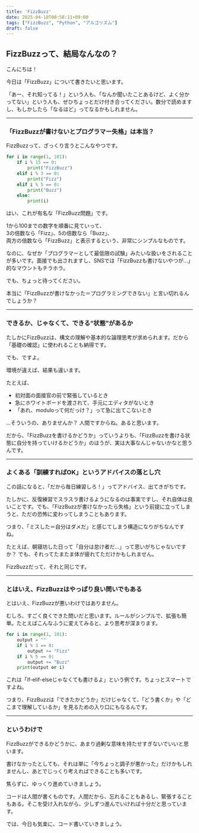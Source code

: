 ```yaml
---
title: 'FizzBuzz'
date: 2025-04-18T00:58:11+09:00
tags: ["FizzBuzz", "Python", "アルゴリズム"]
draft: false
---
```


## FizzBuzzって、結局なんなの？

こんにちは！

今日は「FizzBuzz」について書きたいと思います。

「あー、それ知ってる！」という人も、「なんか聞いたことあるけど、よく分かってない」という人も、ぜひちょっとだけ付き合ってください。数分で読めますし、もしかしたら「なるほど」ってなるかもしれません。

---

### 「FizzBuzzが書けないとプログラマー失格」は本当？

FizzBuzzって、ざっくり言うとこんなやつです。

```python
for i in range(1, 101):
    if i % 15 == 0:
        print("FizzBuzz")
    elif i % 3 == 0:
        print("Fizz")
    elif i % 5 == 0:
        print("Buzz")
    else:
        print(i)
```

はい、これが有名な「FizzBuzz問題」です。

1から100までの数字を順番に見ていって、  
3の倍数なら「Fizz」、5の倍数なら「Buzz」、  
両方の倍数なら「FizzBuzz」と表示するという、非常にシンプルなものです。

なのに、なぜか「プログラマーとして最低限の試験」みたいな扱いをされることが多いです。面接でも出されますし、SNSでは「FizzBuzzも書けないやつが…」的なマウントもチラホラ。

でも、ちょっと待ってください。

本当に「FizzBuzzが書けなかった＝プログラミングできない」と言い切れるんでしょうか？

---

### できるか、じゃなくて、できる“状態”があるか

たしかにFizzBuzzは、構文の理解や基本的な論理思考が求められます。だから「基礎の確認」に使われることも納得です。

でも、ですよ。

環境が違えば、結果も違います。

たとえば、

- 初対面の面接官の前で緊張しているとき
- 急にホワイトボードを渡されて、手元にエディタがないとき
- 「あれ、moduloって何だっけ？」って急に出てこないとき

…そういうの、ありませんか？ 人間ですからね。あると思います。

だから、「FizzBuzzを書けるかどうか」っていうよりも、「FizzBuzzを書ける状態に自分を持っていけるかどうか」のほうが、実は大事なんじゃないかなと思うんです。

---

### よくある「訓練すればOK」というアドバイスの落とし穴

この話になると、「だから毎日練習しろ！」ってアドバイス、出てきがちです。

たしかに、反復練習でスラスラ書けるようになるのは事実ですし、それ自体は良いことです。でも、「FizzBuzzが書けなかったら失格」という前提に立ってしまうと、ただの恐怖に変わってしまうこともあります。

つまり、「ミスした＝自分はダメだ」と感じてしまう構造になりがちなんですね。

たとえば、朝寝坊した日って「自分は怠け者だ…」って思いがちじゃないですか？ でも、それってたまたま体が疲れてただけかもしれません。

FizzBuzzだって、それと同じです。

---

### とはいえ、FizzBuzzはやっぱり良い問いでもある

とはいえ、FizzBuzzが悪いわけではありません。

むしろ、すごく良くできた問いだと思います。ルールがシンプルで、拡張も簡単。たとえばこんなふうに変えてみると、より思考が深まります。

```python
for i in range(1, 101):
    output = ""
    if i % 3 == 0:
        output += "Fizz"
    if i % 5 == 0:
        output += "Buzz"
    print(output or i)
```

これは「if-elif-elseじゃなくても書けるよ」という例です。ちょっとスマートですよね。

つまり、FizzBuzzは「できたかどうか」だけじゃなくて、「どう書くか」や「どこまで理解しているか」を見るための入り口にもなるんです。

---

### というわけで

FizzBuzzができるかどうかに、あまり過剰な意味を持たせすぎないでいいと思います。

書けなかったとしても、それは単に「今ちょっと調子が悪かった」だけかもしれませんし、あとでじっくり考えればできることも多いです。

焦らずに、ゆっくり進めていきましょう。

コードは人間が書くものです。人間だから、忘れることもあるし、緊張することもある。そこを受け入れながら、少しずつ進んでいければ十分だと思っています。

では、今日も気楽に、コード書いていきましょう。